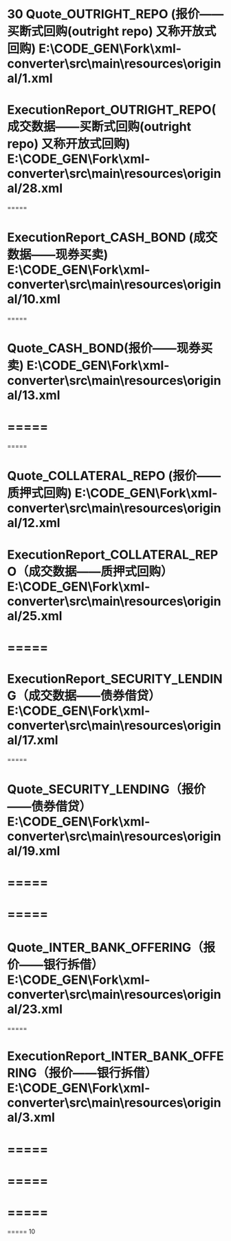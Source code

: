 30
Quote_OUTRIGHT_REPO (报价——买断式回购(outright repo) 又称开放式回购)
E:\CODE_GEN\Fork\xml-converter\src\main\resources\original/1.xml
=====

ExecutionReport_OUTRIGHT_REPO(成交数据——买断式回购(outright repo) 又称开放式回购)
E:\CODE_GEN\Fork\xml-converter\src\main\resources\original/28.xml
=====
=====





ExecutionReport_CASH_BOND (成交数据——现券买卖)
E:\CODE_GEN\Fork\xml-converter\src\main\resources\original/10.xml
=====
=====

Quote_CASH_BOND(报价——现券买卖)
E:\CODE_GEN\Fork\xml-converter\src\main\resources\original/13.xml
=====
=====
=====
=====





Quote_COLLATERAL_REPO (报价——质押式回购)
E:\CODE_GEN\Fork\xml-converter\src\main\resources\original/12.xml
=====

ExecutionReport_COLLATERAL_REPO（成交数据——质押式回购）
E:\CODE_GEN\Fork\xml-converter\src\main\resources\original/25.xml
=====
=====
=====





ExecutionReport_SECURITY_LENDING（成交数据——债券借贷）
E:\CODE_GEN\Fork\xml-converter\src\main\resources\original/17.xml
=====
=====


Quote_SECURITY_LENDING（报价——债券借贷）
E:\CODE_GEN\Fork\xml-converter\src\main\resources\original/19.xml
=====
=====
=====
=====
=====




Quote_INTER_BANK_OFFERING（报价——银行拆借）
E:\CODE_GEN\Fork\xml-converter\src\main\resources\original/23.xml
=====
=====

ExecutionReport_INTER_BANK_OFFERING（报价——银行拆借）
E:\CODE_GEN\Fork\xml-converter\src\main\resources\original/3.xml
=====
=====
=====
=====
=====
=====
=====
=====
10

